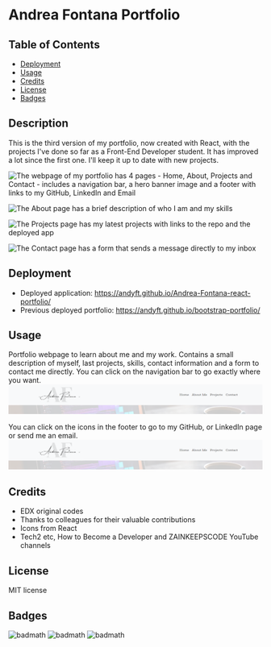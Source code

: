 # Andrea Fontana Portfolio

## Table of Contents

- [Deployment](#deployment)
- [Usage](#usage)
- [Credits](#credits)
- [License](#license)
- [Badges](#badges)

## Description

This is the third version of my portfolio, now created with React, with the projects I've done so far as a Front-End Developer student. It has improved a lot since the first one. I'll keep it up to date with new projects.

![The webpage of my portfolio has 4 pages - Home, About, Projects and Contact - includes a navigation bar, a hero banner image and a footer with links to my GitHub, LinkedIn and Email](https://github.com/AndyFt/Andrea-Fontana-react-portfolio/blob/main/src/assets/images/HomeSS.jpg)

![The About page has a brief description of who I am and my skills](https://github.com/AndyFt/Andrea-Fontana-react-portfolio/blob/main/src/assets/images/AboutSS.jpg)

![The Projects page has my latest projects with links to the repo and the deployed app](https://github.com/AndyFt/Andrea-Fontana-react-portfolio/blob/main/src/assets/images/ProjectsSS.jpg)

![The Contact page has a form that sends a message directly to my inbox](https://github.com/AndyFt/Andrea-Fontana-react-portfolio/blob/main/src/assets/images/ContactSS.jpg)

## Deployment

- Deployed application: https://andyft.github.io/Andrea-Fontana-react-portfolio/
- Previous deployed portfolio: https://andyft.github.io/bootstrap-portfolio/

## Usage

Portfolio webpage to learn about me and my work. Contains a small description of myself, last projects, skills, contact information and a form to contact me directly. You can click on the navigation bar to go exactly where you want.
![navigation bar](https://github.com/AndyFt/Andrea-Fontana-react-portfolio/blob/main/src/assets/images/NavBarSS.png)

You can click on the icons in the footer to go to my GitHub, or LinkedIn page or send me an email.
![footer](https://github.com/AndyFt/Andrea-Fontana-react-portfolio/blob/main/src/assets/images/NavBarSS.png)

## Credits

- EDX original codes
- Thanks to colleagues for their valuable contributions
- Icons from React
- Tech2 etc, How to Become a Developer and ZAINKEEPSCODE YouTube channels

## License

MIT license

## Badges
![badmath](https://img.shields.io/badge/HTML-78.5-blue)
![badmath](https://img.shields.io/badge/CSS-21.5-orange)
![badmath](https://img.shields.io/badge/JavaScript-21.5-green)